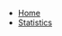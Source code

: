 

- [Home](obsidian://open?vault=Bookd-Planning-Vault&file=Pages%2FHome%2F(PAGE_SPEC)%20Home%20Page)
- [Statistics](obsidian://open?vault=Bookd-Planning-Vault&file=Pages%2FStatistics%2F(PAGE_SPEC)%20StatisticsPage)
